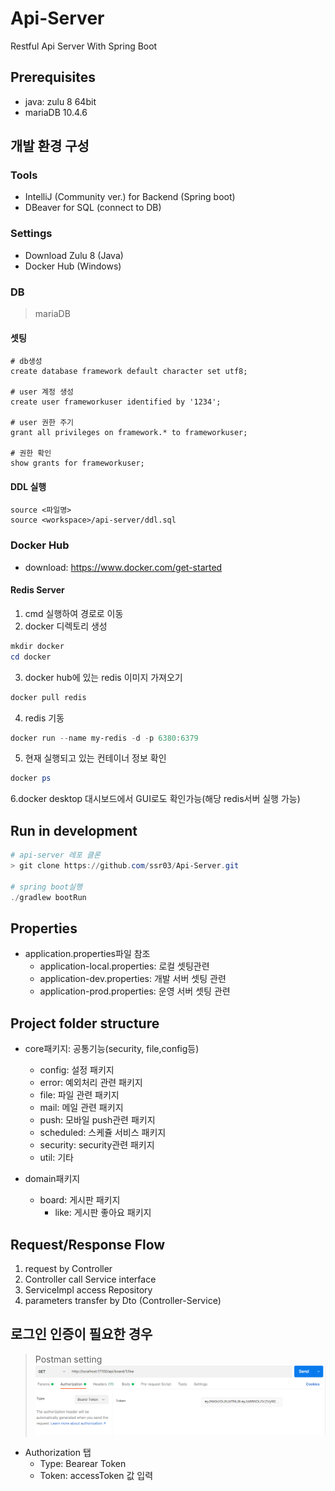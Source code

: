 # Api-Server
Restful Api Server With Spring Boot

## Prerequisites
* java: zulu 8 64bit
* mariaDB 10.4.6

## 개발 환경 구성
### Tools
* IntelliJ (Community ver.) for Backend (Spring boot)
* DBeaver for SQL (connect to DB)

### Settings
* Download Zulu 8 (Java)
* Docker Hub (Windows)

### DB
> mariaDB
#### 셋팅
```mysql
# db생성
create database framework default character set utf8;

# user 계정 생성
create user frameworkuser identified by '1234';

# user 권한 주기
grant all privileges on framework.* to frameworkuser;

# 권한 확인
show grants for frameworkuser;
```
#### DDL 실행
```mysql
source <파일명>
source <workspace>/api-server/ddl.sql
``` 

### Docker Hub
* download: https://www.docker.com/get-started
#### Redis Server
1. cmd 실행하여 <workspace> 경로로 이동
2. docker 디렉토리 생성
```powershell
mkdir docker
cd docker
```
3. docker hub에 있는 redis 이미지 가져오기
```powershell
docker pull redis
```
4. redis 기동
```powershell
docker run --name my-redis -d -p 6380:6379
```
5. 현재 실행되고 있는 컨테이너 정보 확인
```powershell
docker ps
```
6.docker desktop 대시보드에서 GUI로도 확인가능(해당 redis서버 실행 가능)

## Run in development
```powershell
# api-server 레포 클론
> git clone https://github.com/ssr03/Api-Server.git

# spring boot실행
./gradlew bootRun
```

## Properties
* application.properties파일 참조
  * application-local.properties: 로컬 셋팅관련
  * application-dev.properties: 개발 서버 셋팅 관련
  * application-prod.properties: 운영 서버 셋팅 관련

## Project folder structure
* core패키지: 공통기능(security, file,config등)
    * config: 설정 패키지
    * error: 예외처리 관련 패키지
    * file: 파일 관련 패키지
    * mail: 메일 관련 패키지
    * push: 모바일 push관련 패키지
    * scheduled: 스케쥴 서비스 패키지
    * security: security관련 패키지
    * util: 기타 
 
* domain패키지
    * board: 게시판 패키지
      * like: 게시판 좋아요 패키지
      
## Request/Response Flow
1. request by Controller
2. Controller call Service interface
3. ServiceImpl access Repository
4. parameters transfer by Dto (Controller-Service)

## 로그인 인증이 필요한 경우
>Postman setting
![img.png](asset/img.png)

* Authorization 탭
  * Type: Bearear Token
  * Token: accessToken 값 입력
